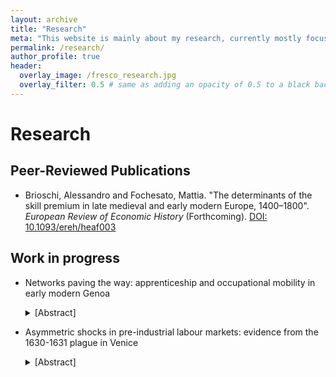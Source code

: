 ```yaml
---
layout: archive
title: "Research"
meta: "This website is mainly about my research, currently mostly focused on the history of early modern Italian labour markets."
permalink: /research/
author_profile: true
header:
  overlay_image: /fresco_research.jpg
  overlay_filter: 0.5 # same as adding an opacity of 0.5 to a black background
---
```

# Research

## Peer-Reviewed Publications

- Brioschi, Alessandro and Fochesato, Mattia. "The determinants of the skill premium in late medieval and early modern Europe, 1400–1800". *European Review of Economic History* (Forthcoming). [DOI: 10.1093/ereh/heaf003](https://academic.oup.com/ereh/advance-article-abstract/doi/10.1093/ereh/heaf003/8114447)


## Work in progress

- Networks paving the way: apprenticeship and occupational mobility in early modern Genoa
    <details class="abstract">
    <summary> [Abstract]</summary>
    <p><em>
      The functioning of pre-industrial labour markets remains an area of ongoing scholarly debate. Using a dataset of 8,000 apprenticeship contracts drafted in Genoa between 1450 and 1530, this paper examines how social networks shaped labour market outcomes and provides three main insights. First, social networks, particularly the presence of family ties with masters and guild members, structured the entry of apprentices into skilled occupations and significantly increased their chances of becoming masters after training. Second, individuals with family ties to guild members benefited from favourable conditions throughout their professional careers, ultimately improving their labour market outcomes and restricting access to opportunities for those without such connections. Third, the segmentation of the urban labour market confirms that apprenticeship was only a limited source of opportunities for upward occupational mobility in Italian labour markets.
    </em></p>
  </details>

- Asymmetric shocks in pre-industrial labour markets: evidence from the 1630-1631 plague in Venice
  <details class="abstract">
    <summary> [Abstract]</summary>
    <p><em>
      This paper examines the impact of the 1630–31 plague on apprenticeship wages in early modern Venice, offering new evidence on how pre-industrial labour markets adjusted to large demographic shocks. Using a dataset of over 17,000 apprenticeship contracts, I reconstruct wage trends across trades and skill levels before and after the epidemic. My findings suggest that, in contrast to the equalizing effects often attributed to the Black Death, the 1630–31 outbreak produced a pronounced skill-biased wage shift. Real wages rose across the board in its aftermath, but the increase was significantly larger in skill-intensive trades, where training was longer and human capital harder to replace. Using a difference-in-differences strategy, I estimate a post-plague skilled wage premium of 12-14 percent. These results are robust to controls for contract structure, in-kind payments, and recruitment patterns. The findings highlight the interaction of labour scarcity and institutional mediation in shaping wage outcomes, suggesting that, under certain conditions, epidemics could entrench rather than erode labour market stratification.
    </em></p>
  </details>


